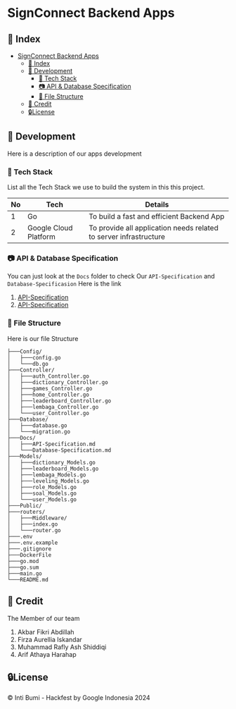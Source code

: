 # SignConnect Backend Apps

## 📒 Index

- [SignConnect Backend Apps](#signconnect-backend-apps)
  - [📒 Index](#-index)
  - [🔧 Development](#-development)
    - [📓 Tech Stack](#-tech-stack)
    - [📷 API \& Database Specification](#-api--database-specification)
    - [📁 File Structure](#-file-structure)
  - [🌟 Credit](#-credit)
  - [🔒License](#license)

## 🔧 Development

Here is a description of our apps development

### 📓 Tech Stack

List all the Tech Stack we use to build the system in this this project.

| No  | Tech                  | Details                                                           |
| --- | --------------------- | ----------------------------------------------------------------- |
| 1   | Go                    | To build a fast and efficient Backend App                         |
| 2   | Google Cloud Platform | To provide all application needs related to server infrastructure |

### 📷 API & Database Specification

You can just look at the `Docs` folder to check Our `API-Specification` and `Database-Specificasion`
Here is the link

1. [API-Specification](https://github.com/AkbarFikri/signconnect_backend/blob/main/Docs/API-Specification.md)
2. [API-Specification](https://github.com/AkbarFikri/signconnect_backend/blob/main/Docs/Database-Specification.md)

### 📁 File Structure

Here is our file Structure

```
├───Config/
│   ├───config.go
│   └───db.go
├───Controller/
│   ├───auth_Controller.go
│   ├───dictionary_Controller.go
│   ├───games_Controller.go
│   ├───home_Controller.go
│   ├───leaderboard_Controller.go
│   ├───lembaga_Controller.go
│   └───user_Controller.go
├───Database/
│   ├───database.go
│   └───migration.go
├───Docs/
│   ├───API-Specification.md
│   └───Database-Specification.md
├───Models/
│   ├───dictionary_Models.go
│   ├───leaderboard_Models.go
│   ├───lembaga_Models.go
│   ├───leveling_Models.go
│   ├───role_Models.go
│   ├───soal_Models.go
│   └───user_Models.go
├───Public/
├───routers/
│   ├───Middleware/
│   ├───index.go
│   └───router.go
├───.env
├───.env.example
├───.gitignore
├───DockerFile
├───go.mod
├───go.sum
├───main.go
└───README.md
```

## 🌟 Credit

The Member of our team

1. Akbar Fikri Abdillah
2. Firza Aurellia Iskandar
3. Muhammad Rafly Ash Shiddiqi
4. Arif Athaya Harahap

## 🔒License

© Inti Bumi - Hackfest by Google Indonesia 2024
